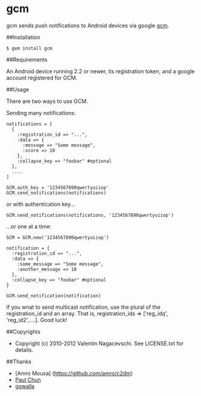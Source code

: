 # gcm

gcm sends push notifications to Android devices via google [gcm](http://developer.android.com/guide/google/gcm/gcm.html).

##Installation

    $ gem install gcm
    
##Requirements

An Android device running 2.2 or newer, its registration token, and a google account registered for GCM.

##Usage

There are two ways to use GCM.

Sending many notifications:

    notifications = [
      {
        :registration_id => "...", 
        :data => {
          :message => "Some message",
          :score => 10
        },
        :collapse_key => "foobar" #optional
      },
      ....
    ]
  
    GCM.auth_key = '1234567890qwertyuiiop'
    GCM.send_notifications(notifications)
  
  or with authentication key...

    GCM.send_notifications(notifications, '1234567890qwertyuiiop')

...or one at a time:

    GCM = GCM.new('1234567890qwertyuiiop')
  
    notification = {
      :registration_id => "...", 
      :data => {
        :some_message => "Some message",
        :another_message => 10
      },
      :collapse_key => "foobar" #optional
    }
  
    GCM.send_notification(notification)

If you wnat to send multicast notification, use the plural of the registration_id and an array.
That is, registration_ids  => ['reg_idq', 'reg_id2',....].
Good luck!

##Copyrights

* Copyright (c) 2010-2012 Valentin Nagacevschi. See LICENSE.txt for details.

##Thanks
* [Amro Mousa] (https://github.com/amro/c2dm)
* [Paul Chun](https://github.com/sixofhearts)
* [gowalla](https://github.com/gowalla)
